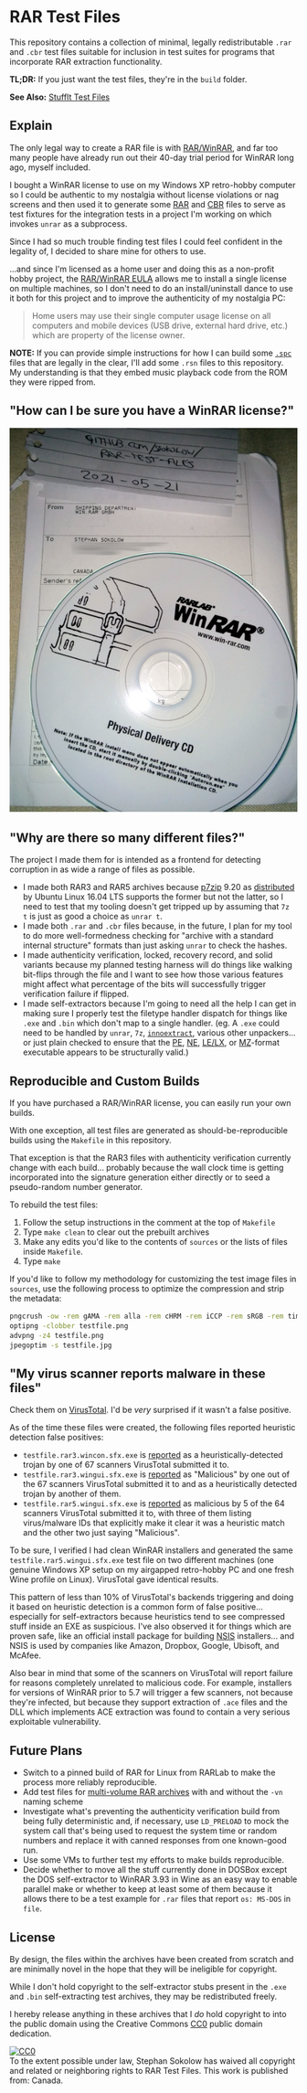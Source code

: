 # RAR Test Files

This repository contains a collection of minimal, legally redistributable `.rar`
and `.cbr` test files suitable for inclusion in test suites for programs that
incorporate RAR extraction functionality.

**TL;DR:** If you just want the test files, they're in the `build` folder.

**See Also:** [StuffIt Test Files](https://github.com/ssokolow/stuffit-test-files)

## Explain

The only legal way to create a RAR file is with
[RAR/WinRAR](https://www.rarlab.com/), and far too many people have already run
out their 40-day trial period for WinRAR long ago, myself included.

I bought a WinRAR license to use on my Windows XP retro-hobby computer so I
could be authentic to my nostalgia without license violations or nag screens and
then used it to generate some
[RAR](<https://en.wikipedia.org/wiki/RAR_(file_format)>) and
[CBR](https://en.wikipedia.org/wiki/Comic_book_archive) files to serve as test
fixtures for the integration tests in a project I'm working on which invokes
`unrar` as a subprocess.

Since I had so much trouble finding test files I could feel confident in the
legality of, I decided to share mine for others to use.

...and since I'm licensed as a home user and doing this as a non-profit hobby
project, the [RAR/WinRAR EULA](https://www.win-rar.com/winrarlicense.html)
allows me to install a single license on multiple machines, so I don't need to
do an install/uninstall dance to use it both for this project and to improve the
authenticity of my nostalgia PC:

> Home users may use their single computer usage license on all computers and
> mobile devices (USB drive, external hard drive, etc.) which are property of
> the license owner.

**NOTE:** If you can provide simple instructions for how I can build some
[`.spc`](https://wiki.superfamicom.org/spc-and-rsn-file-format) files that are
legally in the clear, I'll add some `.rsn` files to this repository. My
understanding is that they embed music playback code from the ROM they were
ripped from.

## "How can I be sure you have a WinRAR license?"

![Photo of WinRAR Physical Delivery CD and mailer](purchase_evidence.png)

## "Why are there so many different files?"

The project I made them for is intended as a frontend for detecting corruption
in as wide a range of files as possible.

- I made both RAR3 and RAR5 archives because
  [p7zip](https://sourceforge.net/projects/p7zip/) 9.20 as
  [distributed](https://packages.ubuntu.com/xenial/p7zip) by Ubuntu Linux 16.04
  LTS supports the former but not the latter, so I need to test that my tooling
  doesn't get tripped up by assuming that `7z t` is just as good a choice as
  `unrar t`.
- I made both `.rar` and `.cbr` files because, in the future, I plan for my tool
  to do more well-formedness checking for "archive with a standard internal
  structure" formats than just asking `unrar` to check the hashes.
- I made authenticity verification, locked, recovery record, and solid variants
  because my planned testing harness will do things like walking bit-flips
  through the file and I want to see how those various features might affect
  what percentage of the bits will successfully trigger verification failure if
  flipped.
- I made self-extractors because I'm going to need all the help I can get in
  making sure I properly test the filetype handler dispatch for things like
  `.exe` and `.bin` which don't map to a single handler. (eg. A `.exe` could
  need to be handled by `unrar`, `7z`,
  [`innoextract`](https://constexpr.org/innoextract/), various other
  unpackers... or just plain checked to ensure that the
  [PE](https://en.wikipedia.org/wiki/Portable_Executable),
  [NE](https://en.wikipedia.org/wiki/New_Executable),
  [LE/LX](http://fileformats.archiveteam.org/wiki/Linear_Executable), or
  [MZ](https://en.wikipedia.org/wiki/DOS_MZ_executable)-format executable
  appears to be structurally valid.)

## Reproducible and Custom Builds

If you have purchased a RAR/WinRAR license, you can easily run your own builds.

With one exception, all test files are generated as should-be-reproducible
builds using the `Makefile` in this repository.

That exception is that the RAR3 files with authenticity verification currently
change with each build... probably because the wall clock time is getting
incorporated into the signature generation either directly or to seed a
pseudo-random number generator.

To rebuild the test files:

1. Follow the setup instructions in the comment at the top of `Makefile`
2. Type `make clean` to clear out the prebuilt archives
3. Make any edits you'd like to the contents of `sources` or the lists of files
   inside `Makefile`.
4. Type `make`

If you'd like to follow my methodology for customizing the test image files in
`sources`, use the following process to optimize the compression and strip the
metadata:

```sh
pngcrush -ow -rem gAMA -rem alla -rem cHRM -rem iCCP -rem sRGB -rem time testfile.png
optipng -clobber testfile.png
advpng -z4 testfile.png
jpegoptim -s testfile.jpg
```

## "My virus scanner reports malware in these files"

Check them on [VirusTotal](https://virustotal.com/). I'd be _very_ surprised if
it wasn't a false positive.

As of the time these files were created, the following files reported heuristic
detection false positives:

- `testfile.rar3.wincon.sfx.exe` is
  [reported](https://www.virustotal.com/gui/file/53828989405e0726d74a7a1dc8ae37261bdfab12da367b7371847cbe13594069/detection)
  as a heuristically-detected trojan by one of 67 scanners VirusTotal submitted
  it to.
- `testfile.rar3.wingui.sfx.exe` is
  [reported](https://www.virustotal.com/gui/file/d75ebd8f08c4eca988120ec53e0d41ddf04fce58fb06de82dccc788cc602b5f6/detection)
  as "Malicious" by one out of the 67 scanners VirusTotal submitted it to and as
  a heuristically detected trojan by another of them.
- `testfile.rar5.wingui.sfx.exe` is
  [reported](https://www.virustotal.com/gui/file/3a429b89faf14a94d699415d316e9661fea6b910bfc3a32c3a8c534bab327794/detection)
  as malicious by 5 of the 64 scanners VirusTotal submitted it to, with three of
  them listing virus/malware IDs that explicitly make it clear it was a
  heuristic match and the other two just saying "Malicious".

To be sure, I verified I had clean WinRAR installers and generated the same
`testfile.rar5.wingui.sfx.exe` test file on two different machines (one genuine
Windows XP setup on my airgapped retro-hobby PC and one fresh Wine profile on
Linux). VirusTotal gave identical results.

This pattern of less than 10% of VirusTotal's backends triggering and doing it
based on heuristic detection is a common form of false positive... especially
for self-extractors because heuristics tend to see compressed stuff inside an
EXE as suspicious. I've also observed it for things which are proven safe, like
an official install package for building [NSIS](http://nsis.sourceforge.net/)
installers... and NSIS is used by companies like Amazon, Dropbox, Google,
Ubisoft, and McAfee.

Also bear in mind that some of the scanners on VirusTotal will report failure
for reasons completely unrelated to malicious code. For example, installers for
versions of WinRAR prior to 5.7 will trigger a few scanners, not because they're
infected, but because they support extraction of `.ace` files and the DLL which
implements ACE extraction was found to contain a very serious exploitable
vulnerability.

## Future Plans

- Switch to a pinned build of RAR for Linux from RARLab to make the process more
  reliably reproducible.
- Add test files for
  [multi-volume RAR archives](https://documentation.help/WinRAR/HELPArcVolumes.htm)
  with and without the `-vn` naming scheme
- Investigate what's preventing the authenticity verification build from being
  fully deterministic and, if necessary, use `LD_PRELOAD` to mock the system
  call that's being used to request the system time or random numbers and
  replace it with canned responses from one known-good run.
- Use some VMs to further test my efforts to make builds reproducible.
- Decide whether to move all the stuff currently done in DOSBox except the DOS
  self-extractor to WinRAR 3.93 in Wine as an easy way to enable parallel make
  or whether to keep at least some of them because it allows there to be a test
  example for `.rar` files that report `os: MS-DOS` in `file`.

## License

By design, the files within the archives have been created from scratch and are
minimally novel in the hope that they will be ineligible for copyright.

While I don't hold copyright to the self-extractor stubs present in the `.exe`
and `.bin` self-extracting test archives, they may be redistributed freely.

I hereby release anything in these archives that I _do_ hold copyright to into
the public domain using the Creative Commons
[CC0](http://creativecommons.org/publicdomain/zero/1.0/) public domain
dedication.

<p xmlns:dct="http://purl.org/dc/terms/" xmlns:vcard="http://www.w3.org/2001/vcard-rdf/3.0#">
  <a rel="license"
     href="http://creativecommons.org/publicdomain/zero/1.0/">
    <img src="http://i.creativecommons.org/p/zero/1.0/88x31.png" style="border-style: none;" alt="CC0" />
  </a>
  <br />
  To the extent possible under law,
  <span resource="[_:publisher]" rel="dct:publisher">
    <span property="dct:title">Stephan Sokolow</span></span>
  has waived all copyright and related or neighboring rights to
  <span property="dct:title">RAR Test Files</span>.
This work is published from:
<span property="vcard:Country" datatype="dct:ISO3166"
      content="CA" about="[_:publisher]">
  Canada</span>.
</p>
